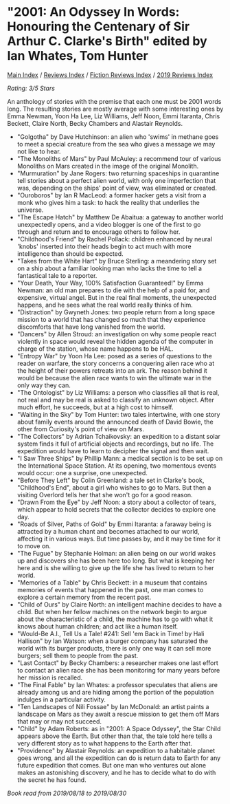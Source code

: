# "2001: An Odyssey In Words: Honouring the Centenary of Sir Arthur C. Clarke's Birth" edited by Ian Whates, Tom Hunter

[Main Index](../../../README.md) / [Reviews Index](../../README.md) / [Fiction Reviews Index](../README.md) / [2019 Reviews Index](README.md)

*Rating: 3/5 Stars*

An anthology of stories with the premise that each one must be 2001 words long. The resulting stories are mostly average with some interesting ones by Emma Newman, Yoon Ha Lee, Liz Williams, Jeff Noon, Emmi Itaranta, Chris Beckett, Claire North, Becky Chambers and Alastair Reynolds.

- "Golgotha" by Dave Hutchinson: an alien who 'swims' in methane goes to meet a special creature from the sea who gives a message we may not like to hear.
- "The Monoliths of Mars" by Paul McAuley: a recommend tour of various Monoliths on Mars created in the image of the original Monolith.
- "Murmuration" by Jane Rogers: two returning spaceships in quarantine tell stories about a perfect alien world, with only one imperfection that was, depending on the ships' point of view, was eliminated or created.
- "Ouroboros" by Ian R MacLeod: a former hacker gets a visit from a monk who gives him a task: to hack the reality that underlies the universe.
- "The Escape Hatch" by Matthew De Abaitua: a gateway to another world unexpectedly opens, and a video blogger is one of the first to go through and return and to encourage others to follow her.
- "Childhood's Friend" by Rachel Pollack: children enhanced by neural 'knobs' inserted into their heads begin to act much with more intelligence than should be expected.
- "Takes from the White Hart" by Bruce Sterling: a meandering story set on a ship about a familiar looking man who lacks the time to tell a fantastical tale to a reporter.
- "Your Death, Your Way, 100% Satisfaction Guaranteed!" by Emma Newman: an old man prepares to die with the help of a paid for, and expensive, virtual angel. But in the real final moments, the unexpected happens, and he sees what the real world really thinks of him.
- "Distraction" by Gwyneth Jones: two people return from a long space mission to a world that has changed so much that they experience discomforts that have long vanished from the world.
- "Dancers" by Allen Stroud: an investigation on why some people react violently in space would reveal the hidden agenda of the computer in charge of the station, whose name happens to be HAL.
- "Entropy War" by Yoon Ha Lee: posed as a series of questions to the reader on warfare, the story concerns a conquering alien race who at the height of their powers retreats into an ark. The reason behind it would be because the alien race wants to win the ultimate war in the only way they can.
- "The Ontologist" by Liz Williams: a person who classifies all that is real, not real and may be real is asked to classify an unknown object. After much effort, he succeeds, but at a high cost to himself.
- "Waiting in the Sky" by Tom Hunter: two tales intertwine, with one story about family events around the announced death of David Bowie, the other from Curiosity's point of view on Mars.
- "The Collectors" by Adrian Tchaikovsky: an expedition to a distant solar system finds it full of artificial objects and recordings, but no life. The expedition would have to learn to decipher the signal and then wait.
- "I Saw Three Ships" by Phillip Mann: a medical section is to be set up on the International Space Station. At its opening, two momentous events would occur: one a surprise, one unexpected.
- "Before They Left" by Colin Greenland: a tale set in Clarke's book, "Childhood's End", about a girl who wishes to go to Mars. But then a visiting Overlord tells her that she won't go for a good reason.
- "Drawn From the Eye" by Jeff Noon: a story about a collector of tears, which appear to hold secrets that the collector decides to explore one day.
- "Roads of Silver, Paths of Gold" by Emmi Itaranta: a faraway being is attracted by a human chant and becomes attached to our world, affecting it in various ways. But time passes by, and it may be time for it to move on.
- "The Fugue" by Stephanie Holman: an alien being on our world wakes up and discovers she has been here too long. But what is keeping her here and is she willing to give up the life she has lived to return to her world.
- "Memories of a Table" by Chris Beckett: in a museum that contains memories of events that happened in the past, one man comes to explore a certain memory from the recent past.
- "Child of Ours" by Claire North: an intelligent machine decides to have a child. But when her fellow machines on the network begin to argue about the characteristic of a child, the machine has to go with what it knows about human children; and act like a human itself.
- "Would-Be A.I., Tell Us a Tale! #241: Sell 'em Back in Time! by Hali Hallison" by Ian Watson: when a burger company has saturated the world with its burger products, there is only one way it can sell more burgers; sell them to people from the past.
- "Last Contact" by Becky Chambers: a researcher makes one last effort to contact an alien race she has been monitoring for many years before her mission is recalled.
- "The Final Fable" by Ian Whates: a professor speculates that aliens are already among us and are hiding among the portion of the population indulges in a particular activity.
- "Ten Landscapes of Nili Fossae" by Ian McDonald: an artist paints a landscape on Mars as they await a rescue mission to get them off Mars that may or may not succeed.
- "Child" by Adam Roberts: as in "2001: A Space Odyssey", the Star Child appears above the Earth. But other than that, the tale told here tells a very different story as to what happens to the Earth after that.
- "Providence" by Alastair Reynolds: an expedition to a habitable planet goes wrong, and all the expedition can do is return data to Earth for any future expedition that comes. But one man who ventures out alone makes an astonishing discovery, and he has to decide what to do with the secret he has found.

*Book read from 2019/08/18 to 2019/08/30*
